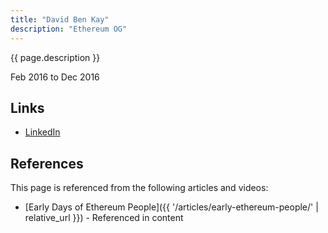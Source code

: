 ```yaml
---
title: "David Ben Kay"
description: "Ethereum OG"
---
```


{{ page.description }}

Feb 2016 to Dec 2016

## Links
- [LinkedIn](https://www.linkedin.com/in/davidbenkay/)

## References

This page is referenced from the following articles and videos:

- [Early Days of Ethereum People]({{ '/articles/early-ethereum-people/' | relative_url }}) - Referenced in content
